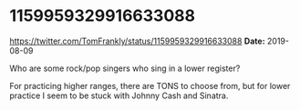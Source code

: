 # 1159959329916633088
https://twitter.com/TomFrankly/status/1159959329916633088
**Date:** 2019-08-09

Who are some rock/pop singers who sing in a lower register?

For practicing higher ranges, there are TONS to choose from, but for lower practice I seem to be stuck with Johnny Cash and Sinatra.
